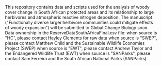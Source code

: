 This repository contains data and scripts used for the analysis of woody cover change in South African protected areas and its relationship to large herbivores and atmospheric reactive nitrogen deposition. 
The manuscript ("Functionally diverse larger herbivore communities could mitigate effects of woody expansion") will be submitted to Global Change Biology soon. 
Data ownership in the ReserveDataSouthAfricaFinal.csv file: 
  when source is "HC", please contact Hayley Clements for raw data 
  when source is "SWEP", please contact  Matthew Child and the Sustainable Wildlife Economies Project (SWEP)
  when source is "EWT", please contact Andrew Taylor and the Endangered Wildlife Trust (EWT)
  when source is "SANParks", please contact Sam Ferreira and the South African National Parks (SANParks).
